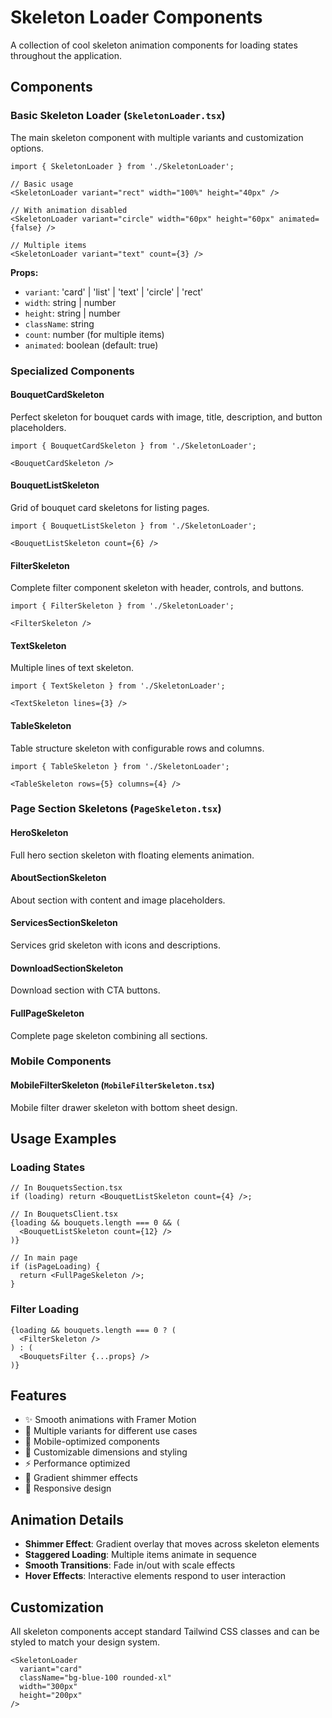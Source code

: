 # Skeleton Loader Components

A collection of cool skeleton animation components for loading states throughout the application.

## Components

### Basic Skeleton Loader (`SkeletonLoader.tsx`)

The main skeleton component with multiple variants and customization options.

```tsx
import { SkeletonLoader } from './SkeletonLoader';

// Basic usage
<SkeletonLoader variant="rect" width="100%" height="40px" />

// With animation disabled
<SkeletonLoader variant="circle" width="60px" height="60px" animated={false} />

// Multiple items
<SkeletonLoader variant="text" count={3} />
```

**Props:**
- `variant`: 'card' | 'list' | 'text' | 'circle' | 'rect'
- `width`: string | number
- `height`: string | number
- `className`: string
- `count`: number (for multiple items)
- `animated`: boolean (default: true)

### Specialized Components

#### BouquetCardSkeleton
Perfect skeleton for bouquet cards with image, title, description, and button placeholders.

```tsx
import { BouquetCardSkeleton } from './SkeletonLoader';

<BouquetCardSkeleton />
```

#### BouquetListSkeleton
Grid of bouquet card skeletons for listing pages.

```tsx
import { BouquetListSkeleton } from './SkeletonLoader';

<BouquetListSkeleton count={6} />
```

#### FilterSkeleton
Complete filter component skeleton with header, controls, and buttons.

```tsx
import { FilterSkeleton } from './SkeletonLoader';

<FilterSkeleton />
```

#### TextSkeleton
Multiple lines of text skeleton.

```tsx
import { TextSkeleton } from './SkeletonLoader';

<TextSkeleton lines={3} />
```

#### TableSkeleton
Table structure skeleton with configurable rows and columns.

```tsx
import { TableSkeleton } from './SkeletonLoader';

<TableSkeleton rows={5} columns={4} />
```

### Page Section Skeletons (`PageSkeleton.tsx`)

#### HeroSkeleton
Full hero section skeleton with floating elements animation.

#### AboutSectionSkeleton
About section with content and image placeholders.

#### ServicesSectionSkeleton
Services grid skeleton with icons and descriptions.

#### DownloadSectionSkeleton
Download section with CTA buttons.

#### FullPageSkeleton
Complete page skeleton combining all sections.

### Mobile Components

#### MobileFilterSkeleton (`MobileFilterSkeleton.tsx`)
Mobile filter drawer skeleton with bottom sheet design.

## Usage Examples

### Loading States
```tsx
// In BouquetsSection.tsx
if (loading) return <BouquetListSkeleton count={4} />;

// In BouquetsClient.tsx
{loading && bouquets.length === 0 && (
  <BouquetListSkeleton count={12} />
)}

// In main page
if (isPageLoading) {
  return <FullPageSkeleton />;
}
```

### Filter Loading
```tsx
{loading && bouquets.length === 0 ? (
  <FilterSkeleton />
) : (
  <BouquetsFilter {...props} />
)}
```

## Features

- ✨ Smooth animations with Framer Motion
- 🎨 Multiple variants for different use cases
- 📱 Mobile-optimized components
- 🎯 Customizable dimensions and styling
- ⚡ Performance optimized
- 🌈 Gradient shimmer effects
- 📐 Responsive design

## Animation Details

- **Shimmer Effect**: Gradient overlay that moves across skeleton elements
- **Staggered Loading**: Multiple items animate in sequence
- **Smooth Transitions**: Fade in/out with scale effects
- **Hover Effects**: Interactive elements respond to user interaction

## Customization

All skeleton components accept standard Tailwind CSS classes and can be styled to match your design system.

```tsx
<SkeletonLoader 
  variant="card" 
  className="bg-blue-100 rounded-xl" 
  width="300px" 
  height="200px" 
/>
```
